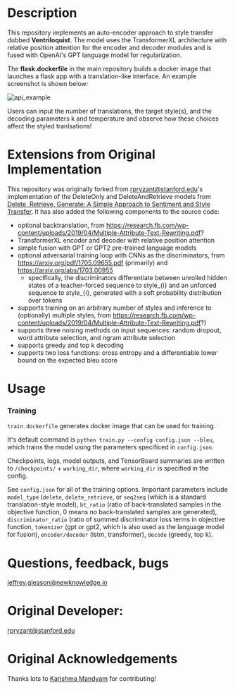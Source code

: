 # Description

This repository implements an auto-encoder approach to style transfer dubbed **Ventriloquist**. The model uses the TransformerXL architecture with relative position attention for the encoder and decoder modules and is fused with OpenAI's GPT language model for regularization. 

The **flask.dockerfile** in the main repository builds a docker image that launches a flask app with a translation-like interface. An example screenshot is shown below:

![api_example](https://github.com/NewKnowledge/delete_retrieve_generate/tree/master/screenshots/api_example.png)

Users can input the number of translations, the target style(s), and the decoding parameters k and temperature and observe how these choices affect the styled tranlsations!

# Extensions from Original Implementation

This repository was originally forked from rpryzant@stanford.edu's implementation of the DeleteOnly and DeleteAndRetrieve models from [Delete, Retrieve, Generate:
A Simple Approach to Sentiment and Style Transfer](https://arxiv.org/pdf/1804.06437.pdf). It has also added the following components to the source code:

* optional backtranslation, from https://research.fb.com/wp-content/uploads/2019/04/Multiple-Attribute-Text-Rewriting.pdf?
* TransformerXL encoder and decoder with relative position attention
* simple fusion with GPT or GPT2 pre-trained language models
* optional adversarial training loop with CNNs as the discriminators, from https://arxiv.org/pdf/1705.09655.pdf (primarily) and https://arxiv.org/abs/1703.00955
    * specifically, the discriminators differentiate between unrolled hidden states of a teacher-forced sequence to style_{i} and an unforced sequence to style_{i}, generated with a soft probability distribution over tokens
* supports training on an arbitrary number of styles and inference to (optionally) multiple styles, from https://research.fb.com/wp-content/uploads/2019/04/Multiple-Attribute-Text-Rewriting.pdf?)
* supports three noising methods on input sequences: random dropout, word attribute selection, and ngram attribute selection 
* supports greedy and top k decoding
* supports two loss functions: cross entropy and a differentiable lower bound on the expected bleu score

# Usage

### Training

`train.dockerfile` generates docker image that can be used for training.

It's default command is `python train.py --config config.json --bleu`, which trains the model using the parameters specificed in `config.json`.

Checkpoints, logs, model outputs, and TensorBoard summaries are written to `/checkpoints/` + `working_dir`, where `working_dir` is specified in the config.

See `config.json` for all of the training options. Important parameters include `model_type` (`delete`, `delete_retrieve`, or `seq2seq` (which is a standard translation-style model), `bt_ratio` (ratio of back-translated samples in the objective function, 0 means no back-translated samples are generated), `discriminator_ratio` (ratio of summed discriminator loss terms in objective function, `tokenizer` (gpt or gpt2, which is also used as the language model for fusion), `encoder/decoder` (lstm, transformer), `decode` (greedy, top k).

# Questions, feedback, bugs

jeffrey.gleason@newknowledge.io

# Original Developer:

rpryzant@stanford.edu

# Original Acknowledgements

Thanks lots to [Karishma Mandyam](https://github.com/kmandyam) for contributing! 

